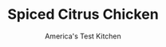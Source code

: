 ---
layout: ../../layouts/MarkdownPostLayout.astro
title: Spiced Citrus Chicken
author: America's Test Kitchen
pubDate: 2023-03-15
description: "Fast, easy, and incredibly flavorful? This recipe has it covered."
image_url: https://res.cloudinary.com/hksqkdlah/image/upload/ar_1:1,c_fill,dpr_2.0,f_auto,fl_lossy.progressive.strip_profile,g_faces:auto,q_auto:low,w_344/SFS_SpicedCitrusChickenBreasts-50_sgu6qn
tags: ["Main Courses","Chicken","Weeknight"]
calories: 1886
protein: 30
carbohydrates: 7
fats: 
fiber: 
ingredients: ["1/4 cup, extra-virgin olive oil","3 tablespoons, minced shallot","1 teaspoon, sugar","1 teaspoon, grated orange zest","1/2 teaspoon, grated lemon zest plus 2 tablespoons juice","1/4 teaspoon, table salt","1 1/2 teaspoons, table salt","1 1/2 teaspoons, ground cumin","3/4 teaspoon, ground cinnamon","1/2 teaspoon, pepper","1/3 cup, all-purpose flour","4 (6- to 8-ounce), boneless, skinless chicken breasts, trimmed","2 tablespoons, extra-virgin olive oil","2 tablespoons, fresh cilantro leaves"]
serves: 6
time: "50 minutes"
instructions: ["FOR THE DRESSING: Combine all ingredients in bowl; set aside.","FOR THE CHICKEN: Combine salt, cumin, cinnamon, and pepper in small bowl. Spread flour in shallow dish. Place chicken between 2 sheets of plastic wrap. Using meat pounder, gently pound thick part of breasts to ¾-inch thickness.","Sprinkle spice mixture all over chicken. Working with 1 breast at a time, dredge in flour, shaking off excess, and transfer to large plate.","Heat oil in 12-inch nonstick skillet over medium heat until shimmering. Add chicken to skillet and cook until well browned and registering 160 degrees, about 8 minutes per side. Transfer to carving board and let rest for 5 minutes.","Slice chicken crosswise on bias and transfer to serving platter. Stir dressing to recombine and spoon over chicken. Sprinkle with cilantro and serve."]
nutrition: ["486 mg Potassium","295 mg Phosphorus","22 mg Calcium","1 mg Iron","42 mg Magnesium","377 mg Sodium","1 mg Zinc","17 g Fat","13 mg Niacin (B3)","10 g Monounsaturated","2 g Polyunsaturated","3 mg Vitamin C","96 mg Cholesterol","2 g Saturated","10 µg Folic acid","16 µg Folate (food)","1 g Sugars","10 µg Vitamin K","105 g Water","7 g Carbs","34 µg Folate equivalent (total)","30 g Protein","2 mg Vitamin E","1 mg Vitamin B6","10 µg Vitamin A","314 kcal Energy","1886 calories"]
notes: "We recommend using a rasp-style grater to grate the citrus zest."
---